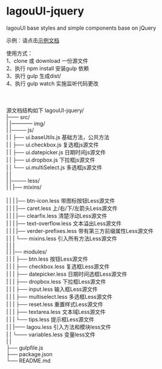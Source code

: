 # lagouUI-jquery
lagouUI base styles and simple components base on jQuery

示例：请点击<a href="http://lagou-frontend.github.io/lagouUI-jquery/example/">示例文档 </a>

使用方式：
<br>
1、clone 或 download 一份源文件<br>
2、执行 npm install 安装gulp 依赖<br>
3、执行 gulp 生成dist/ <br>
4、执行 gulp watch 实施监听代码更改<br>
<br>
<br>
<br>
源文档结构如下
lagouUI-jquery/<br>
|—— src/<br>
|	 |———— img/<br>
|	 |──── js/<br>
|	 |      ├── ui.baseUtils.js  	基础方法，公共方法<br>
|    |      ├── ui.checkbox.js   	复选框js源文件<br>
|    |      ├── ui.datepicker.js 	日期时间js源文件<br>
|    |      ├── ui.dropbox.js    	下拉框js源文件<br>
|	 |      └── ui.multiSelect.js   多选框js源文件 <br>
|    |<br>
|    |──── less/<br>
|    |      |── mixins/<br>        
|	 |		|      |── btn-icon.less 		带图标按钮Less源文件<br>
|	 |		|      |── caret.less 	    	上/右/下/左箭头Less源文件<br>
|	 |		|      |── clearfix.less 		清楚浮动Less源文件<br>
|	 |		|      |── text-overflow.less 	文本溢出Less源文件<br>
|	 |		|      |── verder-prefixes.less 带有第三方前缀属性Less源文件<br>
|	 |		|      └── mixins.less 	        引入所有方法Less源文件<br>
|	 |		|<br>
|    |      |── modules/<br>
|	 |		|      ├── btn.less 			按钮Less源文件<br>
|	 |		|      ├── checkbox.less 		复选框Less源文件<br>
|	 |		|      ├── datepicker.less 		日期时间选框Less源文件<br>
|	 |		|      ├── dropbox.less 		下拉框Less源文件<br>
|	 |		|      ├── input.less 			输入框Less源文件<br>
|	 |		|      ├── multiselect.less 	多选框Less源文件<br>
|	 |		|      ├── reset.less 			重置样式Less源文件<br>
|	 |		|      ├── textarea.less 		文本域Less源文件<br>
|	 |		|      └── tips.less 			提示框Less源文件<br>
|	 |		|—— lagou.less 					引入方法和模块less文件<br>
|	 |		└—— variables.less 				变量less文件<br>
|	 |<br>
├── gulpfile.js<br>
├── package.json <br>
└── README.md <br>
